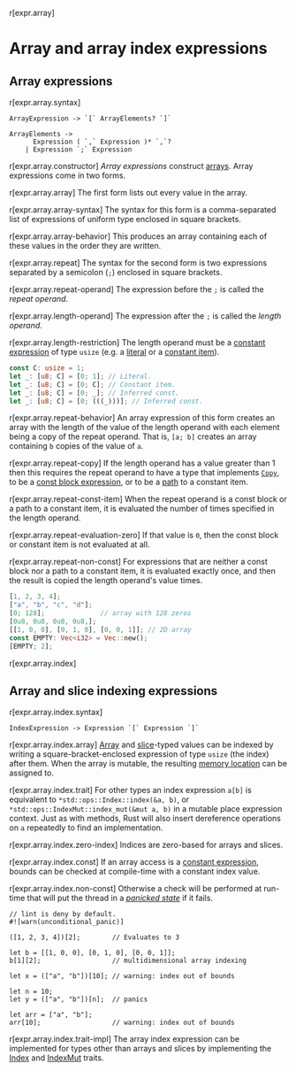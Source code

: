 r[expr.array]
# Array and array index expressions

## Array expressions

r[expr.array.syntax]
```grammar,expressions
ArrayExpression -> `[` ArrayElements? `]`

ArrayElements ->
      Expression ( `,` Expression )* `,`?
    | Expression `;` Expression
```

r[expr.array.constructor]
*Array expressions* construct [arrays][array].
Array expressions come in two forms.

r[expr.array.array]
The first form lists out every value in the array.

r[expr.array.array-syntax]
The syntax for this form is a comma-separated list of expressions of uniform type enclosed in square brackets.

r[expr.array.array-behavior]
This produces an array containing each of these values in the order they are written.

r[expr.array.repeat]
The syntax for the second form is two expressions separated by a semicolon (`;`) enclosed in square brackets.

r[expr.array.repeat-operand]
The expression before the `;` is called the *repeat operand*.

r[expr.array.length-operand]
The expression after the `;` is called the *length operand*.

r[expr.array.length-restriction]
The length operand must be a [constant expression] of type `usize` (e.g. a [literal] or a [constant item]).

```rust
const C: usize = 1;
let _: [u8; C] = [0; 1]; // Literal.
let _: [u8; C] = [0; C]; // Constant item.
let _: [u8; C] = [0; _]; // Inferred const.
let _: [u8; C] = [0; (((_)))]; // Inferred const.
```

r[expr.array.repeat-behavior]
An array expression of this form creates an array with the length of the value of the length operand with each element being a copy of the repeat operand.
That is, `[a; b]` creates an array containing `b` copies of the value of `a`.

r[expr.array.repeat-copy]
If the length operand has a value greater than 1 then this requires the repeat operand to have a type that implements [`Copy`], to be a [const block expression], or to be a [path] to a constant item.

r[expr.array.repeat-const-item]
When the repeat operand is a const block or a path to a constant item, it is evaluated the number of times specified in the length operand.

r[expr.array.repeat-evaluation-zero]
If that value is `0`, then the const block or constant item is not evaluated at all.

r[expr.array.repeat-non-const]
For expressions that are neither a const block nor a path to a constant item, it is evaluated exactly once, and then the result is copied the length operand's value times.

```rust
[1, 2, 3, 4];
["a", "b", "c", "d"];
[0; 128];              // array with 128 zeros
[0u8, 0u8, 0u8, 0u8,];
[[1, 0, 0], [0, 1, 0], [0, 0, 1]]; // 2D array
const EMPTY: Vec<i32> = Vec::new();
[EMPTY; 2];
```

r[expr.array.index]
## Array and slice indexing expressions

r[expr.array.index.syntax]
```grammar,expressions
IndexExpression -> Expression `[` Expression `]`
```

r[expr.array.index.array]
[Array] and [slice]-typed values can be indexed by writing a square-bracket-enclosed expression of type `usize` (the index) after them.
When the array is mutable, the resulting [memory location] can be assigned to.

r[expr.array.index.trait]
For other types an index expression `a[b]` is equivalent to `*std::ops::Index::index(&a, b)`, or `*std::ops::IndexMut::index_mut(&mut a, b)` in a mutable place expression context.
Just as with methods, Rust will also insert dereference operations on `a` repeatedly to find an implementation.

r[expr.array.index.zero-index]
Indices are zero-based for arrays and slices.

r[expr.array.index.const]
If an array access is a [constant expression], bounds can be checked at compile-time with a constant index value.

r[expr.array.index.non-const]
Otherwise a check will be performed at run-time that will put the thread in a [_panicked state_][panic] if it fails.

```rust,should_panic
// lint is deny by default.
#![warn(unconditional_panic)]

([1, 2, 3, 4])[2];        // Evaluates to 3

let b = [[1, 0, 0], [0, 1, 0], [0, 0, 1]];
b[1][2];                  // multidimensional array indexing

let x = (["a", "b"])[10]; // warning: index out of bounds

let n = 10;
let y = (["a", "b"])[n];  // panics

let arr = ["a", "b"];
arr[10];                  // warning: index out of bounds
```

r[expr.array.index.trait-impl]
The array index expression can be implemented for types other than arrays and slices by implementing the [Index] and [IndexMut] traits.

[`Copy`]: ../special-types-and-traits.md#copy
[IndexMut]: std::ops::IndexMut
[Index]: std::ops::Index
[array]: ../types/array.md
[const generic argument]: items.generics.const.argument
[const block expression]: expr.block.const
[constant expression]: ../const_eval.md#constant-expressions
[constant item]: ../items/constant-items.md
[inferred const]: items.generics.const.inferred
[literal]: ../tokens.md#literals
[memory location]: ../expressions.md#place-expressions-and-value-expressions
[panic]: ../panic.md
[path]: path-expr.md
[slice]: ../types/slice.md
